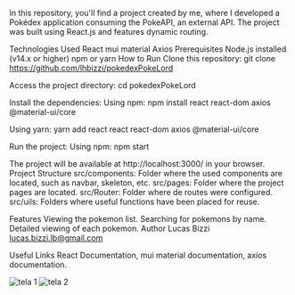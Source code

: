 In this repository, you'll find a project created by me, where I developed a Pokédex application consuming the PokeAPI, an external API. The project was built using React.js and features dynamic routing.

Technologies Used
React
mui material
Axios
Prerequisites
Node.js installed (v14.x or higher)
npm or yarn
How to Run
Clone this repository:
git clone https://github.com/lhbizzi/pokedexPokeLord

Access the project directory:
cd pokedexPokeLord

Install the dependencies:
Using npm:
npm install react react-dom axios @material-ui/core

Using yarn:
yarn add react react react-dom axios @material-ui/core

Run the project:
Using npm:
npm start

The project will be available at http://localhost:3000/ in your browser.
Project Structure
src/components: Folder where the used components are located, such as navbar, skeleton, etc.
src/pages: Folder where the project pages are located.
src/Router: Folder where de routes were configured.
src/uils: Folders where useful functions have been placed for reuse.

Features
Viewing the pokemon list.
Searching for pokemons by name.
Detailed viewing of each pokemon.
Author
Lucas Bizzi lucas.bizzi.lb@gmail.com

Useful Links
React Documentation,
mui material documentation,
axios documentation.

![tela 1](https://github.com/lhbizzi/pokedexPokeLord/assets/106413189/b75ace0e-09e1-4427-873a-1a13757e0807)
![tela 2](https://github.com/lhbizzi/pokedexPokeLord/assets/106413189/4585ff2c-5ef6-4a97-8238-2a3909b7dd69)

